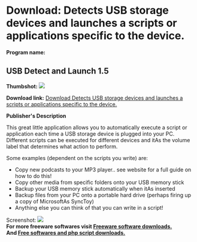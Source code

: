 # Download: Detects USB storage devices and launches a scripts or applications specific to the device.

**Program name:**

## USB Detect and Launch 1.5

  
**Thumbshot:** ![](http://www.freewarefiles.com/screenshot/usbdetlaunch_md.gif)   
  
**Download link:** [Download Detects USB storage devices and launches a scripts or applications specific to the device.](http://freesoftwares.boysofts.com/USB-Detect-And-Launch-V_program_26434.html)  
  


**Publisher's Description**  
  


This great little application allows you to automatically execute a script or application each time a USB storage device is plugged into your PC. Different scripts can be executed for different devices and itAs the volume label that determines what action to perform. 

Some examples (dependent on the scripts you write) are:

  * Copy new podcasts to your MP3 player.. see website for a full guide on how to do this! 
  * Copy other media from specific folders onto your USB memory stick 
  * Backup your USB memory stick automatically when itAs inserted 
  * Backup files from your PC onto a portable hard drive (perhaps firing up a copy of MicrosoftAs SyncToy) 
  * Anything else you can think of that you can write in a script! 

  
  
Screenshot: ![](http://www.freewarefiles.com/screenshot/usbdetlaunch.gif)   
**For more freeware softwares visit [Freeware software downloads.](http://freesoftwares.boysofts.com/)**   
**And [Free softwares and php script downloads.](http://www.boysofts.com/)**
